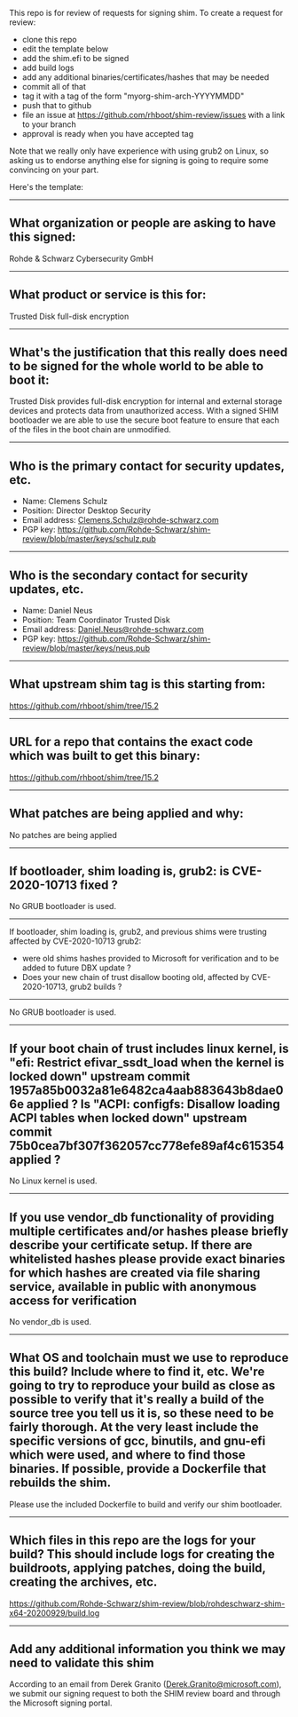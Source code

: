 This repo is for review of requests for signing shim.  To create a request for review:

- clone this repo
- edit the template below
- add the shim.efi to be signed
- add build logs
- add any additional binaries/certificates/hashes that may be needed
- commit all of that
- tag it with a tag of the form "myorg-shim-arch-YYYYMMDD"
- push that to github
- file an issue at https://github.com/rhboot/shim-review/issues with a link to your branch
- approval is ready when you have accepted tag

Note that we really only have experience with using grub2 on Linux, so asking
us to endorse anything else for signing is going to require some convincing on
your part.

Here's the template:

-------------------------------------------------------------------------------
What organization or people are asking to have this signed:
-------------------------------------------------------------------------------
Rohde & Schwarz Cybersecurity GmbH

-------------------------------------------------------------------------------
What product or service is this for:
-------------------------------------------------------------------------------
Trusted Disk full-disk encryption

-------------------------------------------------------------------------------
What's the justification that this really does need to be signed for the whole world to be able to boot it:
-------------------------------------------------------------------------------
Trusted Disk provides full-disk encryption for internal and external storage devices and protects data from unauthorized access. With a signed SHIM bootloader we are able to use the secure boot feature to ensure that each of the files in the boot chain are unmodified.

-------------------------------------------------------------------------------
Who is the primary contact for security updates, etc.
-------------------------------------------------------------------------------
- Name: Clemens Schulz
- Position: Director Desktop Security
- Email address: Clemens.Schulz@rohde-schwarz.com
- PGP key: https://github.com/Rohde-Schwarz/shim-review/blob/master/keys/schulz.pub

-------------------------------------------------------------------------------
Who is the secondary contact for security updates, etc.
-------------------------------------------------------------------------------
- Name: Daniel Neus
- Position: Team Coordinator Trusted Disk
- Email address: Daniel.Neus@rohde-schwarz.com
- PGP key: https://github.com/Rohde-Schwarz/shim-review/blob/master/keys/neus.pub

-------------------------------------------------------------------------------
What upstream shim tag is this starting from:
-------------------------------------------------------------------------------
https://github.com/rhboot/shim/tree/15.2

-------------------------------------------------------------------------------
URL for a repo that contains the exact code which was built to get this binary:
-------------------------------------------------------------------------------
https://github.com/rhboot/shim/tree/15.2

-------------------------------------------------------------------------------
What patches are being applied and why:
-------------------------------------------------------------------------------
No patches are being applied

-------------------------------------------------------------------------------
If bootloader, shim loading is, grub2: is CVE-2020-10713 fixed ?
-------------------------------------------------------------------------------
No GRUB bootloader is used.

-------------------------------------------------------------------------------
If bootloader, shim loading is, grub2, and previous shims were trusting affected
by CVE-2020-10713 grub2:
* were old shims hashes provided to Microsoft for verification
  and to be added to future DBX update ?
* Does your new chain of trust disallow booting old, affected by CVE-2020-10713,
  grub2 builds ?
-------------------------------------------------------------------------------
No GRUB bootloader is used.

-------------------------------------------------------------------------------
If your boot chain of trust includes linux kernel, is
"efi: Restrict efivar_ssdt_load when the kernel is locked down"
upstream commit 1957a85b0032a81e6482ca4aab883643b8dae06e applied ?
Is "ACPI: configfs: Disallow loading ACPI tables when locked down"
upstream commit 75b0cea7bf307f362057cc778efe89af4c615354 applied ?
-------------------------------------------------------------------------------
No Linux kernel is used.


-------------------------------------------------------------------------------
If you use vendor_db functionality of providing multiple certificates and/or
hashes please briefly describe your certificate setup. If there are whitelisted hashes
please provide exact binaries for which hashes are created via file sharing service,
available in public with anonymous access for verification
-------------------------------------------------------------------------------
No vendor_db is used.

-------------------------------------------------------------------------------
What OS and toolchain must we use to reproduce this build?  Include where to find it, etc.  We're going to try to reproduce your build as close as possible to verify that it's really a build of the source tree you tell us it is, so these need to be fairly thorough. At the very least include the specific versions of gcc, binutils, and gnu-efi which were used, and where to find those binaries.
If possible, provide a Dockerfile that rebuilds the shim.
-------------------------------------------------------------------------------
Please use the included Dockerfile to build and verify our shim bootloader.

-------------------------------------------------------------------------------
Which files in this repo are the logs for your build?   This should include logs for creating the buildroots, applying patches, doing the build, creating the archives, etc.
-------------------------------------------------------------------------------
https://github.com/Rohde-Schwarz/shim-review/blob/rohdeschwarz-shim-x64-20200929/build.log

-------------------------------------------------------------------------------
Add any additional information you think we may need to validate this shim
-------------------------------------------------------------------------------
According to an email from Derek Granito (Derek.Granito@microsoft.com), we submit our signing request to both the SHIM review board and through the Microsoft signing portal.
